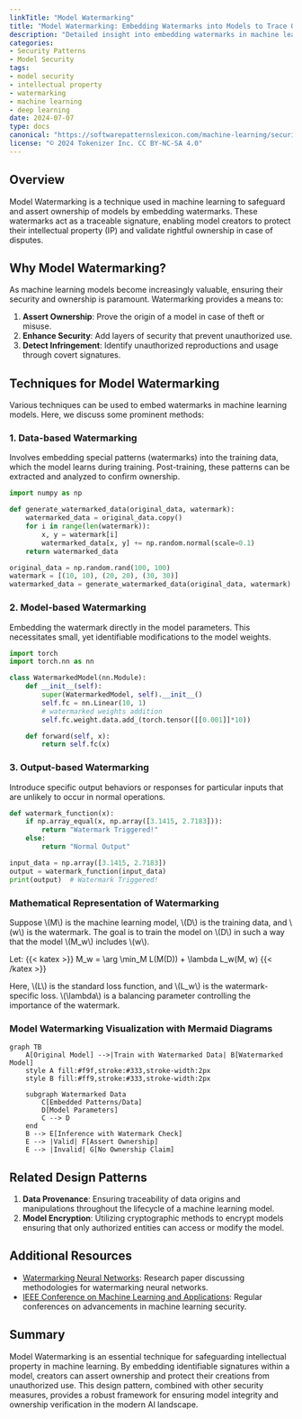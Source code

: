 ```yaml
---
linkTitle: "Model Watermarking"
title: "Model Watermarking: Embedding Watermarks into Models to Trace Ownership and Protect IP"
description: "Detailed insight into embedding watermarks in machine learning models to trace ownership and protect intellectual property."
categories:
- Security Patterns
- Model Security
tags:
- model security
- intellectual property
- watermarking
- machine learning
- deep learning
date: 2024-07-07
type: docs
canonical: "https://softwarepatternslexicon.com/machine-learning/security-patterns/model-security/model-watermarking"
license: "© 2024 Tokenizer Inc. CC BY-NC-SA 4.0"
---
```


## Overview
Model Watermarking is a technique used in machine learning to safeguard and assert ownership of models by embedding watermarks. These watermarks act as a traceable signature, enabling model creators to protect their intellectual property (IP) and validate rightful ownership in case of disputes.

## Why Model Watermarking?
As machine learning models become increasingly valuable, ensuring their security and ownership is paramount. Watermarking provides a means to:

1. **Assert Ownership**: Prove the origin of a model in case of theft or misuse.
2. **Enhance Security**: Add layers of security that prevent unauthorized use.
3. **Detect Infringement**: Identify unauthorized reproductions and usage through covert signatures.

## Techniques for Model Watermarking
Various techniques can be used to embed watermarks in machine learning models. Here, we discuss some prominent methods:

### 1. Data-based Watermarking
Involves embedding special patterns (watermarks) into the training data, which the model learns during training. Post-training, these patterns can be extracted and analyzed to confirm ownership.
```python
import numpy as np

def generate_watermarked_data(original_data, watermark):
    watermarked_data = original_data.copy()
    for i in range(len(watermark)):
        x, y = watermark[i]
        watermarked_data[x, y] += np.random.normal(scale=0.1)
    return watermarked_data

original_data = np.random.rand(100, 100)
watermark = [(10, 10), (20, 20), (30, 30)] 
watermarked_data = generate_watermarked_data(original_data, watermark)
```

### 2. Model-based Watermarking
Embedding the watermark directly in the model parameters. This necessitates small, yet identifiable modifications to the model weights.
```python
import torch
import torch.nn as nn

class WatermarkedModel(nn.Module):
    def __init__(self):
        super(WatermarkedModel, self).__init__()
        self.fc = nn.Linear(10, 1)
        # watermarked weights addition
        self.fc.weight.data.add_(torch.tensor([[0.001]]*10))

    def forward(self, x):
        return self.fc(x)
```

### 3. Output-based Watermarking
Introduce specific output behaviors or responses for particular inputs that are unlikely to occur in normal operations.
```python
def watermark_function(x):
    if np.array_equal(x, np.array([3.1415, 2.7183])):
        return "Watermark Triggered!"
    else:
        return "Normal Output"

input_data = np.array([3.1415, 2.7183])
output = watermark_function(input_data)
print(output)  # Watermark Triggered!
```

### Mathematical Representation of Watermarking
Suppose \\(M\\) is the machine learning model, \\(D\\) is the training data, and \\(w\\) is the watermark. The goal is to train the model on \\(D\\) in such a way that the model \\(M_w\\) includes \\(w\\).

Let:
{{< katex >}}
M_w = \arg \min_M L(M(D)) + \lambda L_w(M, w)
{{< /katex >}}

Here, \\(L\\) is the standard loss function, and \\(L_w\\) is the watermark-specific loss. \\(\lambda\\) is a balancing parameter controlling the importance of the watermark.

### Model Watermarking Visualization with Mermaid Diagrams
```mermaid
graph TB
    A[Original Model] -->|Train with Watermarked Data| B[Watermarked Model]
    style A fill:#f9f,stroke:#333,stroke-width:2px
    style B fill:#ff9,stroke:#333,stroke-width:2px

    subgraph Watermarked Data
        C[Embedded Patterns/Data]
        D[Model Parameters]
        C --> D
    end
    B --> E[Inference with Watermark Check]
    E --> |Valid| F[Assert Ownership]
    E --> |Invalid| G[No Ownership Claim]
```

## Related Design Patterns
1. **Data Provenance**: Ensuring traceability of data origins and manipulations throughout the lifecycle of a machine learning model.
2. **Model Encryption**: Utilizing cryptographic methods to encrypt models ensuring that only authorized entities can access or modify the model.

## Additional Resources
- [Watermarking Neural Networks](https://arxiv.org/abs/1701.03298): Research paper discussing methodologies for watermarking neural networks.
- [IEEE Conference on Machine Learning and Applications](https://www.ieee.org/conferences/machine-learning.html): Regular conferences on advancements in machine learning security.

## Summary
Model Watermarking is an essential technique for safeguarding intellectual property in machine learning. By embedding identifiable signatures within a model, creators can assert ownership and protect their creations from unauthorized use. This design pattern, combined with other security measures, provides a robust framework for ensuring model integrity and ownership verification in the modern AI landscape.


